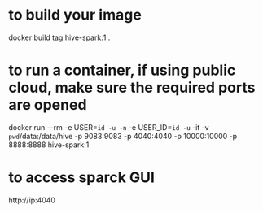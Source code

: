 # to build your image
docker build tag hive-spark:1 . 

# to run a container, if using public cloud, make sure the required ports are opened
docker run --rm -e USER=`id -u -n` -e USER_ID=`id -u` -it -v `pwd`/data:/data/hive -p 9083:9083 -p 4040:4040 -p 10000:10000 -p 8888:8888 hive-spark:1

# to access sparck GUI 
http://ip:4040
